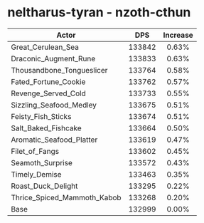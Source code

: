 # neltharus-tyran - nzoth-cthun
| Actor | DPS | Increase |
|---|:---:|:---:|
|Great_Cerulean_Sea|133842|0.63%|
|Draconic_Augment_Rune|133833|0.63%|
|Thousandbone_Tongueslicer|133764|0.58%|
|Fated_Fortune_Cookie|133762|0.57%|
|Revenge_Served_Cold|133733|0.55%|
|Sizzling_Seafood_Medley|133675|0.51%|
|Feisty_Fish_Sticks|133674|0.51%|
|Salt_Baked_Fishcake|133664|0.50%|
|Aromatic_Seafood_Platter|133619|0.47%|
|Filet_of_Fangs|133602|0.45%|
|Seamoth_Surprise|133572|0.43%|
|Timely_Demise|133463|0.35%|
|Roast_Duck_Delight|133295|0.22%|
|Thrice_Spiced_Mammoth_Kabob|133268|0.20%|
|Base|132999|0.00%|
